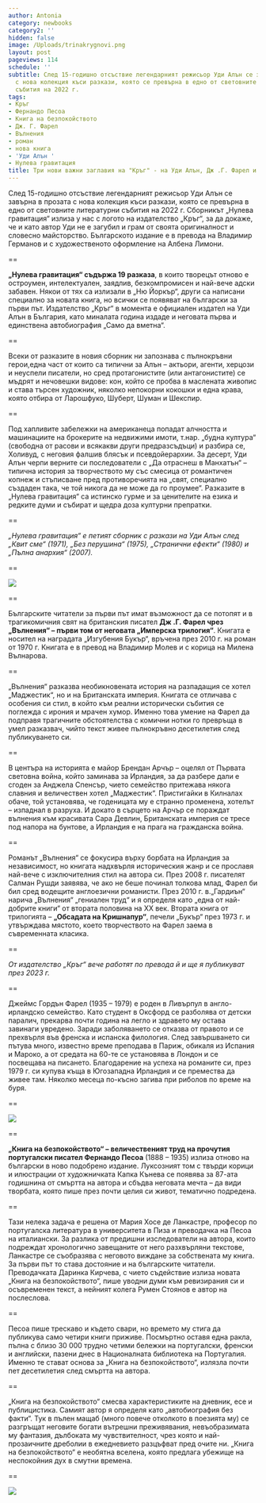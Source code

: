 ```yaml
---
author: Antonia
category: newbooks
category2: ''
hidden: false
image: /Uploads/trinakrygnovi.png
layout: post
pageviews: 114
schedule: ''
subtitle: След 15-годишно отсъствие легендарният режисьор Уди Алън се завърна в прозата
  с нова колекция къси разкази, която се превърна в едно от световните литературни
  събития на 2022 г.
tags:
- Кръг
- Фернандо Песоа
- Книга на безпокойството
- Дж. Г. Фарел
- Вълнения
- роман
- нова книга
- 'Уди Алън '
- Нулева гравитация
title: Три нови важни заглавия на "Кръг" - на Уди Алън, Дж .Г. Фарел и Фернандо Песоа
---
```


След 15-годишно отсъствие легендарният режисьор Уди Алън се завърна в прозата с нова колекция къси разкази, която се превърна в едно от световните литературни събития на 2022 г. Сборникът „Нулева гравитация“ излиза у нас с логото на издателство „Кръг“, за да докаже, че и като автор Уди не е загубил и грам от своята оригиналност и словесно майсторство. Българското издание е в превода на Владимир Германов и с художественото оформление на Албена Лимони.

\==

**„Нулева гравитация“ съдържа 19 разказа**, в които творецът отново е остроумен, интелектуален, заядлив, безкомпромисен и най-вече адски забавен. Някои от тях са излизали в „Ню Йоркър“, други са написани специално за новата книга, но всички се появяват на български за първи път. Издателство „Кръг“ в момента е официален издател на Уди Алън в България, като миналата година издаде и неговата първа и единствена автобиография „Само да вметна“.

\==

Всеки от разказите в новия сборник ни запознава с пълнокръвни герои,една част от които са типични за Алън – актьори, агенти, херцози и неуспели писатели, но сред протагонистите (или антагонистите) се мъдрят и нечовешки видове: кон, който се пробва в маслената живопис и става търсен художник, няколко непокорни кокошки и една крава, която отбира от Ларошфуко, Шуберт, Шуман и Шекспир.

\==

Под хапливите забележки на американеца попадат алчността и машинациите на брокерите на недвижими имоти, т.нар. „будна култура“ (свободна от расови и всякакви други предразсъдъци) и разбира се, Холивуд, с неговия фалшив блясък и псевдойерархии. За десерт, Уди Алън черпи верните си последователи с „Да отраснеш в Манхатън“ – типична история за творчеството му със смесица от романтичен копнеж и стъписване пред противоречията на „свят, специално създаден така, че той никога да не може да го проумее“. Разказите в „Нулева гравитация“ са истинско гурме и за ценителите на езика и редките думи и събират и щедра доза културни препратки. 

\==

*„Нулева гравитация“ е петият сборник с разкази на Уди Алън след „Квит сме“ (1971), „Без перушина“ (1975), „Странични ефекти“ (1980) и „Пълна анархия“ (2007).* 

\==

![](/Uploads/woody-allen_nuleva-gravitatsia.jpg)

\==

Българските читатели за първи път имат възможност да се потопят и в трагикомичния свят на британския писател **Дж .Г. Фарел чрез „Вълнения“ – първи том от неговата „Имперска трилогия“**. Книгата е носител на наградата „Изгубения Букър“, връчена през 2010 г. на роман от 1970 г. Книгата е в превод на Владимир Молев и с корица на Милена Вълнарова.

\==

„Вълнения“ разказва необикновената история на разпадащия се хотел „Маджестик“, но и на Британската империя. Книгата се отличава с особения си стил, в който към реални исторически събития се поглежда с ирония и мрачен хумор. Именно това умение на Фарел да подправя трагичните обстоятелства с комични нотки го превръща в умел разказвач, чийто текст живее пълнокръвно десетилетия след публикуването си.

\==

В центъра на историята е майор Брендан Арчър – оцелял от Първата световна война, който заминава за Ирландия, за да разбере дали е сгоден за Анджела Спенсър, чието семейство притежава някога славния и величествен хотел „Маджестик“. Пристигайки в Килналах обаче, той установява, че годеницата му е странно променена, хотелът – изпаднал в разруха. И докато в сърцето на Арчър се пораждат вълнения към красивата Сара Девлин, Британската империя се тресе под напора на бунтове, а Ирландия е на прага на гражданска война. 

\==

Романът „Вълнения“ се фокусира върху борбата на Ирландия за независимост, но книгата надхвърля историческия жанр и се прославя най-вече с изключителния стил на автора си. През 2008 г. писателят Салман Рушди заявява, че ако не беше починал толкова млад, Фарел би бил сред водещите англоезични романисти. През 2010 г. в.„Гардиън“ нарича „Вълнения“ „гениален труд“ и я определя като „една от най-добрите книги“ от втората половина на XX век. Втората книга от трилогията – **„Обсадата на Кришнапур“**, печели „Букър“ през 1973 г. и утвърждава мястото, което творчеството на Фарел заема в съвременната класика. 

\==

*От издателство „Кръг“ вече работят по превода й и ще я публикуват през 2023 г.*

\==

Джеймс Гордън Фарел (1935 – 1979) е роден в Ливърпул в англо-ирландско семейство. Като студент в Оксфорд се разболява от детски паралич, прекарва почти година на легло и здравето му остава завинаги увредено. Заради заболяването се отказва от правото и се прехвърля във френска и испанска филология. След завършването си пътува много, известно време преподава в Париж, обикаля из Испания и Мароко, а от средата на 60-те се установява в Лондон и се посвещава на писането. Благодарение на успеха на романите си, през 1979 г. си купува къща в Югозападна Ирландия и се премества да живее там. Няколко месеца по-късно загива при риболов по време на буря.

\==

![](/Uploads/farelvalnenia.jpg)

\==

**„Книга на безпокойството“ – величественият труд на прочутия португалски писател Фернандо Песоа** (1888 – 1935) излиза отново на български в ново подобрено издание. Луксозният том с твърди корици и илюстрации от художничката Капка Кънева се появява за 87-ата годишнина от смъртта на автора и сбъдва неговата мечта – да види творбата, която пише през почти целия си живот, тематично подредена. 

\==

Тази нелека задача е решена от Мария Хосе де Ланкастре, професор по португалска литература в университета в Пиза и преводачка на Песоа на италиански. За разлика от предишни изследователи на автора, които подреждат хронологично завещаните от него разхвърляни текстове, Ланкастре се съобразява с неговото виждане за собствената му книга. За първи път то става достояние и на българските читатели. Преводачката Даринка Кирчева, с чието съдействие излиза новата „Книга на безпокойството“, пише уводни думи към ревизирания си и осъвременен текст, а нейният колега Румен Стоянов е автор на послеслова.

\==

Песоа пише трескаво и където свари, но времето му стига да публикува само четири книги приживе. Посмъртно оставя една ракла, пълна с близо 30 000 трудно четими бележки на португалски, френски и английски, пазени днес в Националната библиотека на Португалия. Именно те стават основа за „Книга на безпокойството“, излязла почти пет десетилетия след смъртта на автора. 

\==

„Книга на безпокойството“ смесва характеристиките на дневник, есе и публицистика. Самият автор я определя като „автобиография без факти“. Тук в пълен мащаб (много повече отколкото в поезията му) се разгръщат неговите богати вътрешни преживявания, невъобразимата му фантазия, дълбоката му чувствителност, чрез която и най-прозаичните дреболии в ежедневието разцъфват пред очите ни. „Книга на безпокойството“ е необятна вселена, която предлага убежище на неспокойния дух в смутни времена. 

\==

![](/Uploads/pessoa-kniga-na-bezpokoystvoto.jpg)